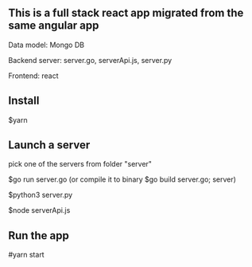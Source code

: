 ## This is a full stack react app migrated from the same angular app

Data model: Mongo DB

Backend server: server.go, serverApi.js, server.py

Frontend: react 
 

## Install

$yarn 


## Launch a server

pick one of the servers from folder "server"

$go run server.go (or compile it to binary $go build server.go; server)

$python3 server.py 

$node serverApi.js


## Run the app

#yarn start



